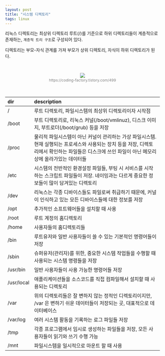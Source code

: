 ```yaml
---
layout: post
title: "시스템 디렉토리"
tags: linux
---
```


리눅스 디렉토리는 최상위 디렉토리 루트(/)를 기준으로 하위 디렉토리들이 계층적으로 존재하는, ```계층적 트리 구조```로 구성되어 있다.

디렉토리는 부모-자식 관계를 가져 부모가 상위 디렉토리, 자식이 하위 디렉토리가 된다.

<br>

<figure style="display:block; text-align:center;">
  <img src="https://blog.kakaocdn.net/dn/60Pqk/btqCzAxUrj1/HESwbbKOTk0wgX6JZAYpR1/img.png">
  <figcaption style="text-align:center; font-size:12px; color:#808080">
    https://coding-factory.tistory.com/499
  </figcaption>
</figure>

<br>

| dir | description |
| :-- | :-- |
| / | 루트 디렉토리, 파일시스템의 최상위 디렉토리이자 시작점 |
| /boot | 부트 디렉토리로, 리눅스 커널(/boot/vmlinuz), 디스크 이미지, 부트로더(/boot/grub) 등을 저장 |
| /proc | 물리적 파일시스템이 아닌 커널이 관리하는 가상 파일시스템. 현재 실행되는 프로세스와 사용되는 장치 등을 저장, 디렉토리에서 확인하는 파일들은 디스크에 쓰인 파일이 아닌 메모리 상에 올라가있는 데이터들 |
| /etc | 시스템의 전반적인 환경설정 파일들, 부팅 시 서비스를 시작하는 스크립트 파일들이 저장. 네이밍과는 다르게 중요한 정보들이 많이 담겨있는 디렉토리 |
| /dev | 리눅스는 각종 디바이스들도 파일로써 취급하기 때문에, 커널이 인식하고 있는 모든 디바이스들에 대한 정보를 저장 |
| /opt | 추가적인 소프트웨어들을 설치할 때 사용 |
| /root | 루트 계정의 홈디렉토리 |
| /home | 사용자들의 홈디렉토리들 |
| /bin | 루트유저와 일반 사용자들이 쓸 수 있는 기본적인 명령어들이 저장 |
| /sbin |  슈퍼유저(관리자)를 위한, 중요한 시스템 작업들을 수행할 때 사용되는 시스템 명령들을 저장 |
| /usr/bin | 일반 사용자들이 사용 가능한 명령어들 저장 |
| /usr/local | 애플리케이션들을 소스코드를 직접 컴파일해서 설치할 때 사용되는 디렉토리 |
| /var | 위의 디렉토리들은 잘 변하지 않는 정적인 디렉토리이지만, /var 은 변하기 쉬운 데이터들이 저장되는 곳, 대표적으로 데이터베이스 |
| /var/log | 여러 시스템 활동을 기록하는 로그 파일들 저장 |
| /tmp | 각종 프로그램에서 임시로 생성하는 파일들을 저장, 모든 사용자들이 읽기와 쓰기 수행 가능 |
| /mnt | 파일시스템을 일시적으로 마운트 할 때 사용 |